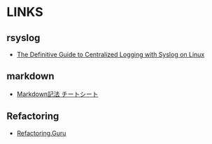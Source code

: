 # LINKS

## rsyslog

- [The Definitive Guide to Centralized Logging with Syslog on Linux](https://devconnected.com/the-definitive-guide-to-centralized-logging-with-syslog-on-linux/)

## markdown

- [Markdown記法 チートシート](https://qiita.com/Qiita/items/c686397e4a0f4f11683d)

## Refactoring

- [Refactoring.Guru](https://refactoring.guru/ja)